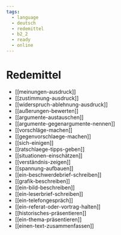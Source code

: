 ```yaml
---
tags:
  - language
  - deutsch
  - redemittel
  - b2_2
  - ready
  - online
---
```


# Redemittel

- [[meinungen-ausdruck]]
- [[zustimmung-ausdruck]]
- [[widerspruch-ablehnung-ausdruck]]
- [[außerungen-bewerten]]
- [[argumente-austauschen]]
- [[argumente-gegenargumente-nennen]]
- [[vorschläge-machen]]
- [[gegenvorschlaege-machen]]
- [[sich-einigen]]
- [[ratschlaege-tipps-geben]]
- [[situationen-einschätzen]]
- [[verständnis-zeigen]]
- [[spannung-aufbauen]]
- [[ein-beschwerdebrief-schreiben]]
- [[grafik-beschreiben]]
- [[ein-bild-beschreiben]]
- [[ein-leserbrief-schreiben]]
- [[ein-telefongespräch]]
- [[ein-referat-oder-vortrag-halten]]
- [[historisches-präsentieren]]
- [[ein-thema-präsentieren]]
- [[einen-text-zusammenfassen]]

